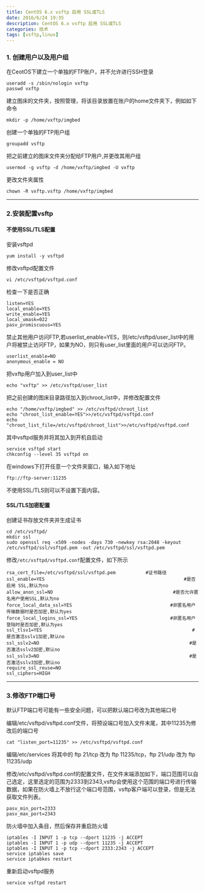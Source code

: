 ```yaml
---
title: CentOS 6.x vsftp 启用 SSL或TLS
date: 2016/6/24 19:35
description: CentOS 6.x vsftp 启用 SSL或TLS
categories: 技术
tags: [vsftp,linux]
---
```


### 1. 创建用户以及用户组 ###

在CeotOS下建立一个单独的FTP账户，并不允许进行SSH登录

```shell
useradd -s /sbin/nologin vxftp
passwd vxftp
```

建立图床的文件夹，按照管理，将该目录放置在账户的home文件夹下，例如如下命令

```shell
mkdir -p /home/vxftp/imgbed
```

创建一个单独的FTP用户组

```shell
groupadd vsftp
```

把之前建立的图床文件夹分配给FTP用户,并更改其用户组

```shell
usermod -g vsftp -d /home/vxftp/imgbed -U vxftp
```

更改文件夹属性

```shell
chown -R vxftp.vsftp /home/vxftp/imgbed
```

----------

### 2.安装配置vsftp ###

####  不使用SSL/TLS配置

安装vsftpd
```shell
yum install -y vsftpd
```

修改vsftpd配置文件

```shell
vi /etc/vsftpd/vsftpd.conf
```

检查一下是否正确

```shell
listen=YES
local_enable=YES
write_enable=YES
local_umask=022
pasv_promiscuous=YES
```


禁止其他用户访问FTP,若userlist_enable=YES，则/etc/vsftpd/user_list中的用户将被禁止访问FTP，如果为NO，则只有user_list里面的用户可以访问FTP。

```shell
userlist_enable=NO
anonymous_enable = NO
```

把vxftp用户加入到user_list中

```shell
echo "vxftp" >> /etc/vsftpd/user_list
```

把之前创建的图床目录路径加入到chroot_list中，并修改配置文件

```shell
echo "/home/vxftp/imgbed" >> /etc/vsftpd/chroot_list
echo "chroot_list_enable=YES">>/etc/vsftpd/vsftpd.conf
echo "chroot_list_file=/etc/vsftpd/chroot_list">>/etc/vsftpd/vsftpd.conf
```

其中vsftpd服务并将其加入到开机自启动

```shell
service vsftpd start
chkconfig --level 35 vsftpd on
```

在windows下打开任意一个文件夹窗口，输入如下地址

```shell
ftp://ftp-server:11235
```

不使用SSL/TLS则可以不设置下面内容。

####  SSL/TLS加密配置

创建证书存放文件夹并生成证书

```shell
cd /etc/vsftpd/
mkdir ssl
sudo openssl req -x509 -nodes -days 730 -newkey rsa:2048 -keyout /etc/vsftpd/ssl/vsftpd.pem -out /etc/vsftpd/ssl/vsftpd.pem
```

修改`/etc/vsftpd/vsftpd.conf`配置文件，如下所示

```shell
rsa_cert_file=/etc/vsftpd/ssl/vsftpd.pem           #证书路径
ssl_enable=YES                                                   #是否启用 SSL,默认为no
allow_anon_ssl=NO                                            #是否允许匿名用户使用SSL,默认为no
force_local_data_ssl=YES                                    #非匿名用户传输数据时是否加密,默认为yes
force_local_logins_ssl=YES                                  #非匿名用户登陆时是否加密,默认为yes
ssl_tlsv1=YES                                                       #是否激活sslv1加密,默认no
ssl_sslv2=NO                                                       #是否激活sslv2加密,默认no
ssl_sslv3=NO                                                       #是否激活sslv3加密,默认no
require_ssl_reuse=NO
ssl_ciphers=HIGH             
```

----------

### 3.修改FTP端口号 ###

默认FTP端口号可能有一些安全问题，可以把默认端口号改为其他端口号

编辑/etc/vsftpd/vsftpd.conf文件，将预设端口号加入文件末尾，其中11235为修改后的端口号

```shell
cat "listen_port=11235" >> /etc/vsftpd/vsftpd.conf
```

编辑/etc/services 将其中的 ftp 21/tcp 改为 ftp 11235/tcp，ftp 21/udp 改为 ftp 11235/udp

修改/etc/vsftpd/vsftpd.conf的配置文件，在文件末端添加如下，端口范围可以自己选定，这里选定的范围为2333到2343,vsftp会使用这个范围的端口号进行传输数据，如果在防火墙上不放行这个端口号范围，vsftp客户端可以登录，但是无法获取文件列表。

```shell
pasv_min_port=2333
pasv_max_port=2343
```

防火墙中加入条目，然后保存并重启防火墙

```shell
iptables -I INPUT 1 -p tcp --dport 11235 -j ACCEPT
iptables -I INPUT 1 -p udp --dport 11235 -j ACCEPT
iptables -I INPUT 1 -p tcp --dport 2333:2343 -j ACCEPT
service iptables save
service iptabkes restart
```

重新启动vsftpd服务

```shell
service vsftpd restart
```